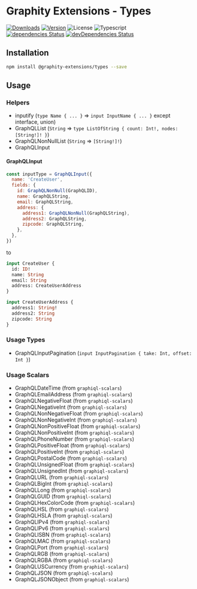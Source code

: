 # Graphity Extensions - Types

<a href="https://npmcharts.com/compare/@graphity-extensions/types?minimal=true"><img alt="Downloads" src="https://img.shields.io/npm/dt/@graphity-extensions/types.svg?style=flat-square" /></a>
<a href="https://www.npmjs.com/package/@graphity-extensions/types"><img alt="Version" src="https://img.shields.io/npm/v/@graphity-extensions/types.svg?style=flat-square" /></a>
<img alt="License" src="https://img.shields.io/npm/l/@graphity-extensions/types.svg?style=flat-square" />
<img alt="Typescript" src="https://img.shields.io/badge/language-Typescript-007acc.svg?style=flat-square" />
<br />
<a href="https://david-dm.org/wan2land/@graphity-extensions/types"><img alt="dependencies Status" src="https://img.shields.io/david/wan2land/@graphity-extensions/types.svg?style=flat-square" /></a>
<a href="https://david-dm.org/wan2land/@graphity-extensions/types?type=dev"><img alt="devDependencies Status" src="https://img.shields.io/david/dev/wan2land/@graphity-extensions/types.svg?style=flat-square" /></a>

## Installation

```bash
npm install @graphity-extensions/types --save
```

## Usage

### Helpers

- inputify (`type Name { ... }` => `input InputName { ... }` except interface, union)
- GraphQLList (`String` => `type ListOfString { count: Int!, nodes: [String!]! }`)
- GraphQLNonNullList (`String` => `[String!]!`)
- GraphQLInput

#### GraphQLInput

```js
const inputType = GraphQLInput({
  name: 'CreateUser',
  fields: {
    id: GraphQLNonNull(GraphQLID),
    name: GraphQLString,
    email: GraphQLString,
    address: {
      address1: GraphQLNonNull(GraphQLString),
      address2: GraphQLString,
      zipcode: GraphQLString,
    },
  },
})
```

to

```graphql
input CreateUser {
  id: ID!
  name: String
  email: String
  address: CreateUserAddress
}

input CreateUserAddress {
  address1: String!
  address2: String
  zipcode: String
}
```

### Usage Types

- GraphQLInputPagination (`input InputPagination { take: Int, offset: Int }`)

### Usage Scalars

- GraphQLDateTime (from `graphiql-scalars`)
- GraphQLEmailAddress (from `graphiql-scalars`)
- GraphQLNegativeFloat (from `graphiql-scalars`)
- GraphQLNegativeInt (from `graphiql-scalars`)
- GraphQLNonNegativeFloat (from `graphiql-scalars`)
- GraphQLNonNegativeInt (from `graphiql-scalars`)
- GraphQLNonPositiveFloat (from `graphiql-scalars`)
- GraphQLNonPositiveInt (from `graphiql-scalars`)
- GraphQLPhoneNumber (from `graphiql-scalars`)
- GraphQLPositiveFloat (from `graphiql-scalars`)
- GraphQLPositiveInt (from `graphiql-scalars`)
- GraphQLPostalCode (from `graphiql-scalars`)
- GraphQLUnsignedFloat (from `graphiql-scalars`)
- GraphQLUnsignedInt (from `graphiql-scalars`)
- GraphQLURL (from `graphiql-scalars`)
- GraphQLBigInt (from `graphiql-scalars`)
- GraphQLLong (from `graphiql-scalars`)
- GraphQLGUID (from `graphiql-scalars`)
- GraphQLHexColorCode (from `graphiql-scalars`)
- GraphQLHSL (from `graphiql-scalars`)
- GraphQLHSLA (from `graphiql-scalars`)
- GraphQLIPv4 (from `graphiql-scalars`)
- GraphQLIPv6 (from `graphiql-scalars`)
- GraphQLISBN (from `graphiql-scalars`)
- GraphQLMAC (from `graphiql-scalars`)
- GraphQLPort (from `graphiql-scalars`)
- GraphQLRGB (from `graphiql-scalars`)
- GraphQLRGBA (from `graphiql-scalars`)
- GraphQLUSCurrency (from `graphiql-scalars`)
- GraphQLJSON (from `graphiql-scalars`)
- GraphQLJSONObject (from `graphiql-scalars`)
